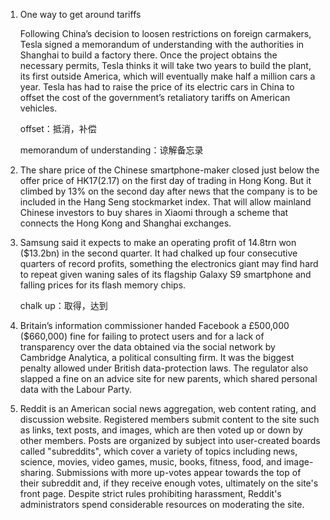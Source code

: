 1. One way to get around tariffs

   Following China’s decision to loosen restrictions on foreign carmakers, Tesla signed a memorandum of understanding with the authorities in Shanghai to build a factory there. Once the project obtains the necessary permits, Tesla thinks it will take two years to build the plant, its first outside America, which will eventually make half a million cars a year. Tesla has had to raise the price of its electric cars in China to offset the cost of the government’s retaliatory tariffs on American vehicles.

   offset：抵消，补偿

   memorandum of understanding：谅解备忘录

   

2. The share price of the Chinese smartphone-maker closed just below the offer price of HK$17 ($2.17) on the first day of trading in Hong Kong. But it climbed by 13% on the second day after news that the company is to be included in the Hang Seng stockmarket index. That will allow mainland Chinese investors to buy shares in Xiaomi through a scheme that connects the Hong Kong and Shanghai exchanges.

   

3. Samsung said it expects to make an operating profit of 14.8trn won ($13.2bn) in the second quarter. It had chalked up four consecutive quarters of record profits, something the electronics giant may find hard to repeat given waning sales of its flagship Galaxy S9 smartphone and falling prices for its flash memory chips.

   chalk up：取得，达到

   

4. Britain’s information commissioner handed Facebook a £500,000 ($660,000) fine for failing to protect users and for a lack of transparency over the data obtained via the social network by Cambridge Analytica, a political consulting firm. It was the biggest penalty allowed under British data-protection laws. The regulator also slapped a fine on an advice site for new parents, which shared personal data with the Labour Party. 

   

5. Reddit is an American social news aggregation, web content rating, and discussion website. Registered members submit content to the site such as links, text posts, and images, which are then voted up or down by other members. Posts are organized by subject into user-created boards called "subreddits", which cover a variety of topics including news, science, movies, video games, music, books, fitness, food, and image-sharing. Submissions with more up-votes appear towards the top of their subreddit and, if they receive enough votes, ultimately on the site's front page. Despite strict rules prohibiting harassment, Reddit's administrators spend considerable resources on moderating the site.